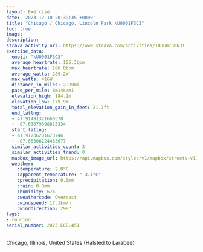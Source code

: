 ```yaml
---
layout: Exercise
date: '2023-12-10 20:39:35 +0000'
title: "Chicago / Chicago, Lincoln Park \U0001F3C3"
toc: true
image:
description:
strava_activity_url: https://www.strava.com/activities/10360738631
exercise_data:
  emoji: "\U0001F3C3"
  average_heartrate: 155.3bpm
  max_heartrate: 166.0bpm
  average_watts: 289.2W
  max_watts: 416W
  distance_in_miles: 2.99mi
  pace_per_mile: 8m14s/mi
  elevation_high: 184.2m
  elevation_low: 179.9m
  total_elevation_gain_in_feet: 21.7ft
  end_latlng:
  - 41.91491321660578
  - -87.63879398815334
  start_latlng:
  - 41.91236201673746
  - -87.65306124463677
  similar_activities_count: 3
  similar_activities_trend: 0
  mapbox_image_url: https://api.mapbox.com/styles/v1/mapbox/streets-v11/static/path-5+787af2-1.0(ugy~Fhl~uO%3FiBKaMC%5BQAAGA_A%40eDG_A%3FiFG_MESKGkABQCEO%3FKGqH%3FiIGu%40AmAIcBK%7D%40Ci%40E%7DOBqECyDNaBBi%40I%7B%40Sg%40IIQCg%40BKByAz%40q%40%40y%40FKO%40k%40AIg%40k%40CK%3FGLs%40%40%5B_%40aBIUEEKCkARYIe%40DYLEDCJDd%40EpAHvAALCHEDo%40Pc%40RMPQ%5EOHKB%5BCm%40J_%40WE%3FEDKVORi%40%5EKf%40IBMAEBGlAKPu%40h%40O%5ECf%40Hx%40CT%5BTi%40p%40s%40Vc%40%40%7BALq%40GiB%3FsCHuAK_AKi%40AWDo%40Tk%40BaA%40y%40Ga%40FU%3Fo%40HMFCF%3FxBBFNBdW%5BvLIn%40EZG~%40%5D%5CQBDTp%40N~%40%40vHFrAPh%40%40NDDN%40xAGjAC),pin-s-s+e5b22e(-87.65141,41.91371),pin-s-f+89ae00(-87.63883999999997,41.917170000000006)/auto/800x800?access_token=pk.eyJ1Ijoiam9zaGJlY2ttYW4iLCJhIjoiY205eWR2aDd1MWZ6djJrbXc4a3M0bWZleiJ9.XiG9OWkNcZk2QzjJbxLB4A
  weather:
    :temperature: 2.0°C
    :apparent_temperature: "-3.1°C"
    :precipitation: 0.0mm
    :rain: 0.0mm
    :humidity: 67%
    :weathercode: Overcast
    :windspeed: 17.1km/h
    :winddirection: 298°
tags:
- running
serial_number: 2023.ECE.451
---
```

Chicago, Illinois, United States (Halsted to Larabee)
